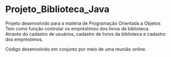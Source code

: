 # Projeto_Biblioteca_Java

Projeto desenvolvido para a matéria de Programação Orientada a Objetos
Tem como função controlar os empréstimos dos livros da biblioteca. Através do cadastro de usuários, cadastro de livros da biblioteca e cadastro dos empréstimos.

Código desenvolvido em conjunto por meio de uma reunião online.
